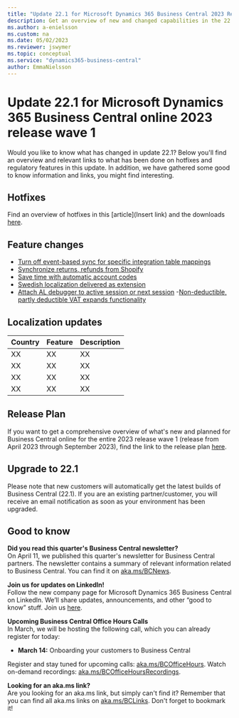 ```yaml
---
title: "Update 22.1 for Microsoft Dynamics 365 Business Central 2023 Release Wave 1"
description: Get an overview of new and changed capabilities in the 22.1 update of Business Central online, which is part of 2023 release wave 1.
ms.author: a-enielsson
ms.custom: na
ms.date: 05/02/2023
ms.reviewer: jswymer
ms.topic: conceptual
ms.service: "dynamics365-business-central"
author: EmmaNielsson
---
```


# Update 22.1 for Microsoft Dynamics 365 Business Central online 2023 release wave 1

Would you like to know what has changed in update 22.1? Below you'll find an overview and relevant links to what has been done on hotfixes and regulatory features in this update. In addition, we have gathered some good to know information and links, you might find interesting.

## Hotfixes

Find an overview of hotfixes in this [article](Insert link) and the downloads [here](https://aka.ms/BCDownload).

## Feature changes  
- [Turn off event-based sync for specific integration table mappings](/dynamics365-business-central/turn-off-event-based-synch-specific-integration-table-mappings)
- [Synchronize returns, refunds from Shopify](/dynamics365-business-central/synchronize-returns-refunds-shopify)
- [Save time with automatic account codes](/dynamics365-business-central/automatic-account-codes)
- [Swedish localization delivered as extension](/dynamics365-business-central/swedish-localization-app--delocalization) 
- [Attach AL debugger to active session or next session](/dynamics365-business-central/attach-al-debugger-active-session-or-next-session-specific-user)
-[Non-deductible, partly deductible VAT expands functionality](/dynamics365-business-central/non-deductible-partly-deductible-vat-expands-functionality)

## Localization updates

| Country| Feature  |Description|
|-------------|--------------|--------------|
| XX| XX | XX  |
| XX | XX | XX |
| XX | XX | XX |
| XX | XX | XX |

## Release Plan

If you want to get a comprehensive overview of what's new and planned for Business Central online for the entire 2023 release wave 1 (release from April 2023 through September 2023), find the link to the release plan [here](aka.ms/BCReleasePlan).

## Upgrade to 22.1

Please note that new customers will automatically get the latest builds of Business Central (22.1). If you are an existing partner/customer, you will receive an email notification as soon as your environment has been upgraded.

## Good to know
 
**Did you read this quarter's Business Central newsletter?**  
On April 11, we published this quarter's newsletter for Business Central partners. The newsletter contains a summary of relevant information related to Business Central. You can find it on  [aka.ms/BCNews](aka.ms/BCNews). 

**Join us for updates on LinkedIn!**  
Follow the new company page for Microsoft Dynamics 365 Business Central on LinkedIn. We’ll share updates, announcements, and other “good to know” stuff. Join us [here](https://www.linkedin.com/company/microsoft-dynamics-365-business-central/). 

**Upcoming Business Central Office Hours Calls**  
In March, we will be hosting the following call, which you can already register for today:

- **March 14:** Onboarding your customers to Business Central

Register and stay tuned for upcoming calls: [aka.ms/BCOfficeHours](https://aka.ms/BCOfficeHours). Watch on-demand recordings: [aka.ms/BCOfficeHoursRecordings](https://aka.ms/BCOfficeHoursRecordings). 

**Looking for an aka.ms link?**  
Are you looking for an aka.ms link, but simply can't find it? Remember that you can find all aka.ms links on [aka.ms/BCLinks](https://aka.ms/BCLinks). Don't forget to bookmark it!
